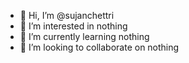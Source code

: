 - 👋 Hi, I’m @sujanchettri
- 👀 I’m interested in nothing
- 🌱 I’m currently learning nothing
- 💞️ I’m looking to collaborate on nothing

<!---
sujanchettri/sujanchettri is a ✨ special ✨ repository because its `README.md` (this file) appears on your GitHub profile.
You can click the Preview link to take a look at your changes.
--->
